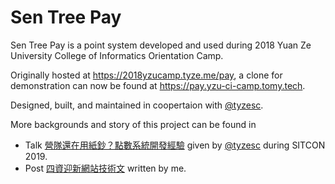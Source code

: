 # Sen Tree Pay

Sen Tree Pay is a point system developed and used during 2018 Yuan Ze University College of Informatics Orientation Camp.

Originally hosted at https://2018yzucamp.tyze.me/pay, a clone for demonstration can now be found at https://pay.yzu-ci-camp.tomy.tech.

Designed, built, and maintained in coopertaion with [@tyzesc](https://github.com/tyzesc).

More backgrounds and story of this project can be found in

* Talk [營隊還在用紙鈔？點數系統開發經驗](https://youtu.be/hdywM5jOOfg) given by [@tyzesc](https://github.com/tyzesc) during SITCON 2019.
* Post [四資迎新網站技術文](https://medium.com/@tomy0000000/%E5%9B%9B%E8%B3%87%E8%BF%8E%E6%96%B0%E7%B6%B2%E7%AB%99%E6%8A%80%E8%A1%93%E6%96%87-2470a6d20c00) written by me.

